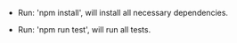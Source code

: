 - Run: 'npm install', will install all necessary dependencies.

- Run: 'npm run test', will run all tests.